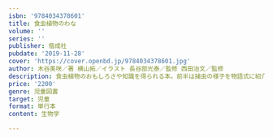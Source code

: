 ```yaml
---
isbn: '9784034378601'
title: 食虫植物のわな
volume: ''
series: ''
publisher: 偕成社
pubdate: '2019-11-28'
cover: 'https://cover.openbd.jp/9784034378601.jpg'
author: 木谷美咲／著 横山拓／イラスト 長谷部光泰／監修 西田治文／監修
description: 食虫植物のおもしろさや知識を得られる本。前半は捕虫の様子を物語式に紹介、後半は図鑑や観察できる植物園・自生地ガイド等も掲載。
price: '2200'
genre: 児童図書
target: 児童
format: 単行本
content: 生物学

---
```

